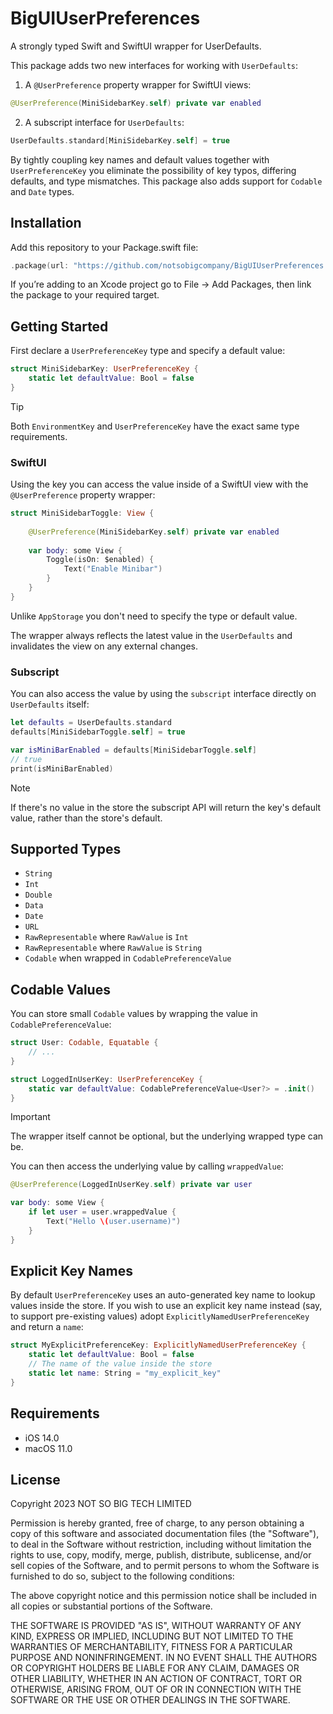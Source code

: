 # BigUIUserPreferences

A strongly typed Swift and SwiftUI wrapper for UserDefaults. 

This package adds two new interfaces for working with `UserDefaults`:

1. A `@UserPreference` property wrapper for SwiftUI views:

```swift 
@UserPreference(MiniSidebarKey.self) private var enabled
```

2. A subscript interface for `UserDefaults`:

```swift
UserDefaults.standard[MiniSidebarKey.self] = true
```

By tightly coupling key names and default values together with `UserPreferenceKey` 
you eliminate the possibility of key typos, differing defaults, and type mismatches.
This package also adds support for `Codable` and `Date` types.

## Installation

Add this repository to your Package.swift file:

```swift
.package(url: "https://github.com/notsobigcompany/BigUIUserPreferences.git", from: "1.0.0")
```

If you’re adding to an Xcode project go to File -> Add Packages, then link the 
package to your required target.

## Getting Started

First declare a `UserPreferenceKey` type and specify a default value:

```swift
struct MiniSidebarKey: UserPreferenceKey {
    static let defaultValue: Bool = false
}
```

> [!TIP]
> Both `EnvironmentKey` and `UserPreferenceKey` have the exact same type requirements.

### SwiftUI 

Using the key you can access the value inside of a SwiftUI view with the `@UserPreference` 
property wrapper:

```swift 
struct MiniSidebarToggle: View {
    
    @UserPreference(MiniSidebarKey.self) private var enabled
    
    var body: some View {
        Toggle(isOn: $enabled) {
            Text("Enable Minibar")
        }
    }
}
```

Unlike `AppStorage` you don't need to specify the type or default value.

The wrapper always reflects the latest value in the `UserDefaults` and 
invalidates the view on any external changes.

### Subscript  

You can also access the value by using the `subscript` interface directly on 
`UserDefaults` itself:

```swift 
let defaults = UserDefaults.standard 
defaults[MiniSidebarToggle.self] = true 

var isMiniBarEnabled = defaults[MiniSidebarToggle.self]
// true
print(isMiniBarEnabled)
```

> [!NOTE]
> If there's no value in the store the subscript API will return the key's default
value, rather than the store's default.

## Supported Types 

- `String`
- `Int`
- `Double`
- `Data`
- `Date`
- `URL`
- `RawRepresentable` where `RawValue` is `Int` 
- `RawRepresentable` where `RawValue` is `String` 
- `Codable` when wrapped in `CodablePreferenceValue`

## Codable Values 

You can store small `Codable` values by wrapping the value in
`CodablePreferenceValue`: 

```swift
struct User: Codable, Equatable {
    // ...
}

struct LoggedInUserKey: UserPreferenceKey {
    static var defaultValue: CodablePreferenceValue<User?> = .init()
}
```

> [!IMPORTANT]
> The wrapper itself cannot be optional, but the underlying wrapped type can be.

You can then access the underlying value by calling `wrappedValue`:

```swift
@UserPreference(LoggedInUserKey.self) private var user

var body: some View {
    if let user = user.wrappedValue {
        Text("Hello \(user.username)")
    }
}
```

## Explicit Key Names

By default `UserPreferenceKey` uses an auto-generated key name to lookup values 
inside the store. If you wish to use an explicit key name instead (say, to support 
pre-existing values) adopt `ExplicitlyNamedUserPreferenceKey` and return a `name`:

```swift
struct MyExplicitPreferenceKey: ExplicitlyNamedUserPreferenceKey {
    static let defaultValue: Bool = false
    // The name of the value inside the store
    static let name: String = "my_explicit_key"
}
```

## Requirements

- iOS 14.0
- macOS 11.0

## License 

Copyright 2023 NOT SO BIG TECH LIMITED

Permission is hereby granted, free of charge, to any person obtaining a copy of this software and associated documentation files (the "Software"), to deal in the Software without restriction, including without limitation the rights to use, copy, modify, merge, publish, distribute, sublicense, and/or sell copies of the Software, and to permit persons to whom the Software is furnished to do so, subject to the following conditions:

The above copyright notice and this permission notice shall be included in all copies or substantial portions of the Software.

THE SOFTWARE IS PROVIDED "AS IS", WITHOUT WARRANTY OF ANY KIND, EXPRESS OR IMPLIED, INCLUDING BUT NOT LIMITED TO THE WARRANTIES OF MERCHANTABILITY, FITNESS FOR A PARTICULAR PURPOSE AND NONINFRINGEMENT. IN NO EVENT SHALL THE AUTHORS OR COPYRIGHT HOLDERS BE LIABLE FOR ANY CLAIM, DAMAGES OR OTHER LIABILITY, WHETHER IN AN ACTION OF CONTRACT, TORT OR OTHERWISE, ARISING FROM, OUT OF OR IN CONNECTION WITH THE SOFTWARE OR THE USE OR OTHER DEALINGS IN THE SOFTWARE.
